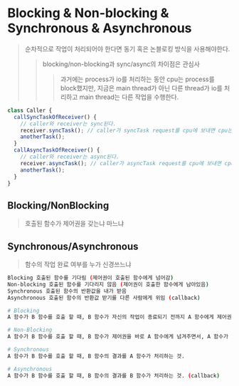 # Blocking & Non-blocking & Synchronous & Asynchronous

> 순차적으로 작업이 처리되어야 한다면 동기 혹은 논블로킹 방식을 사용해야한다.
>
> > blocking/non-blocking과 sync/async의 차이점은 관심사
> >
> > > 과거에는 process가 io를 처리하는 동안 cpu는 process를 block했지만, 지금은 main thread가 아닌 다른 thread가 io를 처리하고 main thread는 다른 작업을 수행한다.

```js
class Caller {
  callSyncTaskOfReceiver() {
    // caller와 receiver는 sync된다.
    receiver.syncTask(); // caller가 syncTask request를 cpu에 보내면 cpu는 syncTask를 실행, caller를 block
    anotherTask();
  }
  callAsyncTaskOfReceiver() {
    // caller와 receiver는 async된다.
    receiver.asyncTask(); // caller가 asyncTask request를 cpu에 보내면 cpu는 asyncTask를 실행, caller를 block하지 않고 다른 작업을 수행
    anotherTask();
  }
}
```

## Blocking/NonBlocking

> 호출된 함수가 제어권을 갖는냐 마느냐

## Synchronous/Asynchronous

> 함수의 작업 완료 여부를 누가 신경쓰느냐

```sh
Blocking 호출된 함수를 기다림 (제어권이 호출된 함수에게 넘어감)
Non-blocking 호출된 함수를 기다리지 않음 (제어권이 호출한 함수에게 남아있음)
Synchronous 호출된 함수의 반환값을 내가 받음
Asynchronous 호출된 함수의 반환값 받기를 다른 사람에게 위임 (callback)

# Blocking
A 함수가 B 함수를 호출 할 때, B 함수가 자신의 작업이 종료되기 전까지 A 함수에게 제어권을 돌려주지 않는 것

# Non-Blocking
A 함수가 B 함수를 호출 할 때, B 함수가 제어권을 바로 A 함수에게 넘겨주면서, A 함수가 다른 일을 할 수 있도록 하는 것.

# Synchronous
A 함수가 B 함수를 호출 할 때, B 함수의 결과를 A 함수가 처리하는 것.

# Asynchronous
A 함수가 B 함수를 호출 할 때, B 함수의 결과를 B 함수가 처리하는 것. (callback)
```
